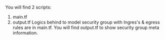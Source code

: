 You will find 2 scripts:
1. main.tf
2. output.tf
Logics behind to model security group with Ingres's & egress rules are in main.tf. You will find output.tf to show security group meta information.
